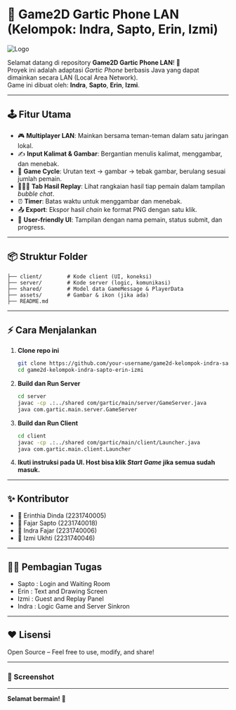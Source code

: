 ﻿
# 🎨 Game2D Gartic Phone LAN (Kelompok: Indra, Sapto, Erin, Izmi)

![Logo](https://cdn-icons-png.flaticon.com/512/1159/1159633.png)

Selamat datang di repository **Game2D Gartic Phone LAN**! 🚀  
Proyek ini adalah adaptasi _Gartic Phone_ berbasis Java yang dapat dimainkan secara LAN (Local Area Network).  
Game ini dibuat oleh: **Indra**, **Sapto**, **Erin**, **Izmi**.

---

## 🕹️ Fitur Utama

- 🎮 **Multiplayer LAN**: Mainkan bersama teman-teman dalam satu jaringan lokal.
- ✍️ **Input Kalimat & Gambar**: Bergantian menulis kalimat, menggambar, dan menebak.
- 🔄 **Game Cycle**: Urutan text → gambar → tebak gambar, berulang sesuai jumlah pemain.
- 🧑‍🤝‍🧑 **Tab Hasil Replay**: Lihat rangkaian hasil tiap pemain dalam tampilan _bubble chat_.
- ⏰ **Timer**: Batas waktu untuk menggambar dan menebak.
- 📤 **Export**: Ekspor hasil _chain_ ke format PNG dengan satu klik.
- 💬 **User-friendly UI**: Tampilan dengan nama pemain, status submit, dan progress.

---

## 📦 Struktur Folder

```
├── client/        # Kode client (UI, koneksi)
├── server/        # Kode server (logic, komunikasi)
├── shared/        # Model data GameMessage & PlayerData
├── assets/        # Gambar & ikon (jika ada)
├── README.md
```

---

## ⚡ Cara Menjalankan

1. **Clone repo ini**  
   ```bash
   git clone https://github.com/your-username/game2d-kelompok-indra-sapto-erin-izmi.git
   cd game2d-kelompok-indra-sapto-erin-izmi
   ```

2. **Build dan Run Server**  
   ```bash
   cd server
   javac -cp .:../shared com/gartic/main/server/GameServer.java
   java com.gartic.main.server.GameServer
   ```

3. **Build dan Run Client**  
   ```bash
   cd client
   javac -cp .:../shared com/gartic/main/client/Launcher.java
   java com.gartic.main.client.Launcher
   ```

4. **Ikuti instruksi pada UI. Host bisa klik _Start Game_ jika semua sudah masuk.**

---

## ✨ Kontributor

- 👤 Erinthia Dinda (2231740005)
- 👤 Fajar Sapto (2231740018)
- 👤 Indra Fajar (2231740006)
- 👤 Izmi Ukhti (2231740046)

---

## 👨‍💻 Pembagian Tugas
- Sapto : Login and Waiting Room
- Erin  : Text and Drawing Screen
- Izmi  : Guest and Replay Panel
- Indra : Logic Game and Server Sinkron

---

## ❤️ Lisensi

Open Source – Feel free to use, modify, and share!

---

### 📸 Screenshot



---

**Selamat bermain!** 🎉  
